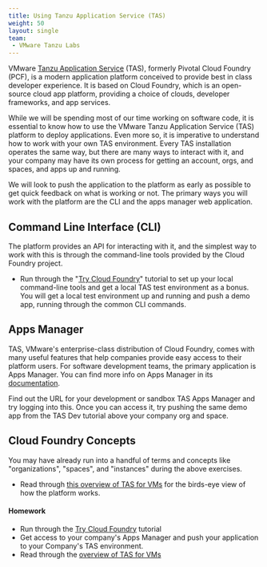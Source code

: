 ```yaml
---
title: Using Tanzu Application Service (TAS)
weight: 50
layout: single
team:
 - VMware Tanzu Labs
---
```


VMware [Tanzu Application Service](https://tanzu.vmware.com/application-service) (TAS), formerly Pivotal Cloud Foundry (PCF), is a modern application platform conceived to provide best in class developer experience. It is based on Cloud Foundry, which is an open-source cloud app platform, providing a choice of clouds, developer frameworks, and app services.

While we will be spending most of our time working on software code, it is essential to know how to use the VMware Tanzu Application Service (TAS) platform to deploy applications. Even more so, it is imperative to understand how to work with your own TAS environment. Every TAS installation operates the same way, but there are many ways to interact with it, and your company may have its own process for getting an account, orgs, and spaces, and apps up and running.

We will look to push the application to the platform as early as possible to get quick feedback on what is working or not. The primary ways you will work with the platform are the CLI and the apps manager web application.


## Command Line Interface (CLI)

The platform provides an API for interacting with it, and the simplest way to work with this is through the command-line tools provided by the Cloud Foundry project.

* Run through the "[Try Cloud Foundry](https://katacoda.com/cloudfoundry-tutorials/scenarios/trycf)" tutorial to set up your local command-line tools and get a local TAS test environment as a bonus. You will get a local test environment up and running and push a demo app, running through the common CLI commands.


## Apps Manager

TAS, VMware's enterprise-class distribution of Cloud Foundry, comes with many useful features that help companies provide easy access to their platform users. For software development teams, the primary application is Apps Manager. You can find more info on Apps Manager in its [documentation](https://docs.pivotal.io/application-service/2-11/console/dev-console.html).

Find out the URL for your development or sandbox TAS Apps Manager and try logging into this. Once you can access it, try pushing the same demo app from the TAS Dev tutorial above your company org and space. 


## Cloud Foundry Concepts
You may have already run into a handful of terms and concepts like "organizations", "spaces", and "instances" during the above exercises. 

- Read through [this overview of TAS for VMs](https://docs.pivotal.io/application-service/2-11/concepts/overview.html) for the birds-eye view of how the platform works.

#### Homework

- Run through the [Try Cloud Foundry](https://katacoda.com/cloudfoundry-tutorials/scenarios/trycf) tutorial
- Get access to your company's Apps Manager and push your application to your Company's TAS environment.
- Read through the [overview of TAS for VMs](https://docs.pivotal.io/application-service/2-11/concepts/overview.html) 


